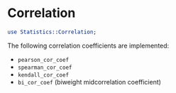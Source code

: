 # Correlation


```perl
use Statistics::Correlation;
```

The following correlation coefficients are implemented:

+ `pearson_cor_coef`
+ `spearman_cor_coef`
+ `kendall_cor_coef`
+ `bi_cor_coef` (biweight midcorrelation coefficient)
